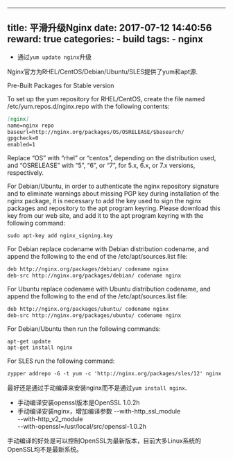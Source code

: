 
---
title: 平滑升级Nginx
date: 2017-07-12 14:40:56
reward: true
categories:
    - build
tags:
    - nginx
---

* 通过``yum update nginx``升级

Nginx官方为RHEL/CentOS/Debian/Ubuntu/SLES提供了yum和apt源.

Pre-Built Packages for Stable version

To set up the yum repository for RHEL/CentOS, create the file named /etc/yum.repos.d/nginx.repo with the following contents:
```markdown
[nginx]
name=nginx repo
baseurl=http://nginx.org/packages/OS/OSRELEASE/$basearch/
gpgcheck=0
enabled=1
```
Replace “OS” with “rhel” or “centos”, depending on the distribution used, and “OSRELEASE” with “5”, “6”, or “7”, for 5.x, 6.x, or 7.x versions, respectively.

For Debian/Ubuntu, in order to authenticate the nginx repository signature and to eliminate warnings about missing PGP key during installation of the nginx package, it is necessary to add the key used to sign the nginx packages and repository to the apt program keyring. Please download this key from our web site, and add it to the apt program keyring with the following command:
```markdown
sudo apt-key add nginx_signing.key
```

For Debian replace codename with Debian distribution codename, and append the following to the end of the /etc/apt/sources.list file:
```markdown
deb http://nginx.org/packages/debian/ codename nginx
deb-src http://nginx.org/packages/debian/ codename nginx
```

For Ubuntu replace codename with Ubuntu distribution codename, and append the following to the end of the /etc/apt/sources.list file:
```markdown
deb http://nginx.org/packages/ubuntu/ codename nginx
deb-src http://nginx.org/packages/ubuntu/ codename nginx
```

For Debian/Ubuntu then run the following commands:
```markdown
apt-get update
apt-get install nginx
```

For SLES run the following command:
```markdown
zypper addrepo -G -t yum -c 'http://nginx.org/packages/sles/12' nginx
```

最好还是通过手动编译来安装nginx而不是通过``yum install nginx``.
* 手动编译安装openssl版本是OpenSSL 1.0.2h
* 手动编译安装nginx，增加编译参数
 --with-http_ssl_module \
 --with-http_v2_module \
 --with-openssl=/usr/local/src/openssl-1.0.2h
 
手动编译的好处是可以控制OpenSSL为最新版本，目前大多Linux系统的OpenSSL均不是最新系统。
